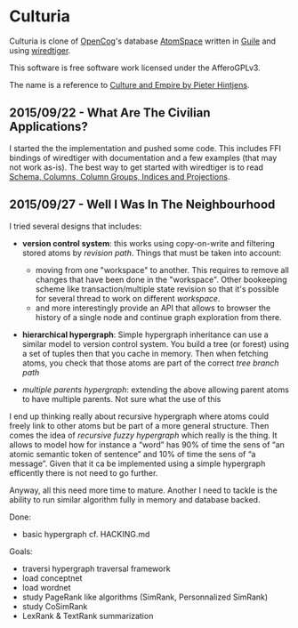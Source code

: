 # Culturia

Culturia is clone of [OpenCog](http://opencog.org/)'s database [AtomSpace]()
written in [Guile](https://www.gnu.org/software/guile/) and using
[wiredtiger](http://wiredtiger.com/).

This software is free software work licensed under the AfferoGPLv3.

The name is a reference to [Culture and Empire by Pieter Hintjens](http://cultureandempire.com).

## 2015/09/22 - What Are The Civilian Applications?

I started the the implementation and pushed some code. This includes FFI
bindings of wiredtiger with documentation and a few examples (that may not work
as-is). The best way to get started with wiredtiger is to read
[Schema, Columns, Column Groups, Indices and Projections](http://source.wiredtiger.com/2.6.1/schema.html).

## 2015/09/27 - Well I Was In The Neighbourhood

I tried several designs that includes:

- **version control system**: this works using copy-on-write and filtering stored atoms by *revision path*. Things that must be taken into account:
  - moving from one "workspace" to another. This requires to remove all changes that have been done in the "workspace". Other bookeeping scheme like transaction/multiple state revision so that it's possible for several thread to work on different *workspace*. 
  - and more interestingly provide an API that allows to browser the history of a single node and continue graph exploration from there.
  
- **hierarchical hypergraph**: Simple hypergraph inheritance can use a similar model
  to version control system. You build a tree (or forest) using a set of tuples
  then that you cache in memory. Then when fetching atoms, you check that those
  atoms are part of the correct *tree branch path*
  
- *multiple parents hypergraph*: extending the above allowing parent atoms to
  have multiple parents. Not sure what the use of this

I end up thinking really about recursive hypergraph where atoms could freely
link to other atoms but be part of a more general structure. Then comes the idea
of *recursive fuzzy hypergraph* which really is the thing. It allows to model
how for instance a “word” has 90% of time the sens of “an atomic semantic token of sentence” and 10% of time the sens of “a message”. Given that it ca
be implemented using a simple hypergraph efficently there is not need to go
further.

Anyway, all this need more time to mature. Another I need to tackle is the
ability to run similar algorithm fully in memory and database backed.

Done:

- basic hypergraph cf. HACKING.md

Goals:

- traversi hypergraph traversal framework
- load conceptnet
- load wordnet
- study PageRank like algorithms (SimRank, Personnalized SimRank)
- study CoSimRank
- LexRank & TextRank summarization
